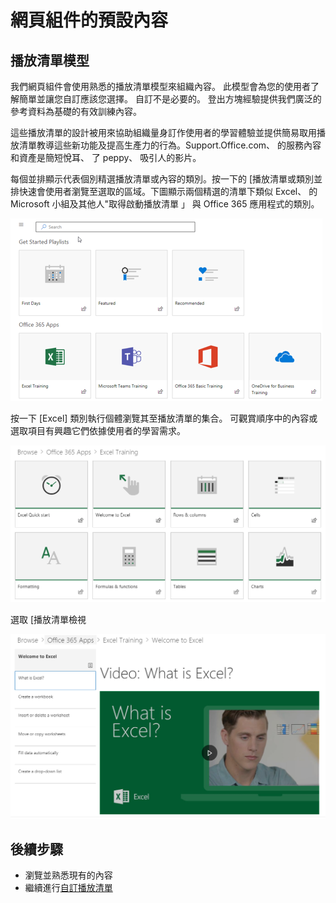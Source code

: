 # <a name="webpart-default-content"></a>網頁組件的預設內容

## <a name="the-playlist-model"></a>播放清單模型

我們網頁組件會使用熟悉的播放清單模型來組織內容。 此模型會為您的使用者了解簡單並讓您自訂應該您選擇。 自訂不是必要的。 登出方塊經驗提供我們廣泛的參考資料為基礎的有效訓練內容。

這些播放清單的設計被用來協助組織量身訂作使用者的學習體驗並提供簡易取用播放清單教導這些新功能及提高生產力的行為。Support.Office.com、 的服務內容和資產是簡短悅耳、 了 peppy、 吸引人的影片。 

每個並排顯示代表個別精選播放清單或內容的類別。按一下的 [播放清單或類別並排快速會使用者瀏覽至選取的區域。下圖顯示兩個精選的清單下類似 Excel、 的 Microsoft 小組及其他人"取得啟動播放清單 」 與 Office 365 應用程式的類別。 

![網頁組件的預設檢視](media/clo365addwebpart.png)

按一下 [Excel] 類別執行個體瀏覽其至播放清單的集合。 可觀賞順序中的內容或選取項目有興趣它們依據使用者的學習需求。 

![網頁組件播放清單](media/clo365exceltraining.png)

選取 [播放清單檢視

![Excel 播放清單](media/clo365excelplaylist.png)

## <a name="next-steps"></a>後續步驟

- 瀏覽並熟悉現有的內容
- 繼續進行[自訂播放清單](customplaylists.md)